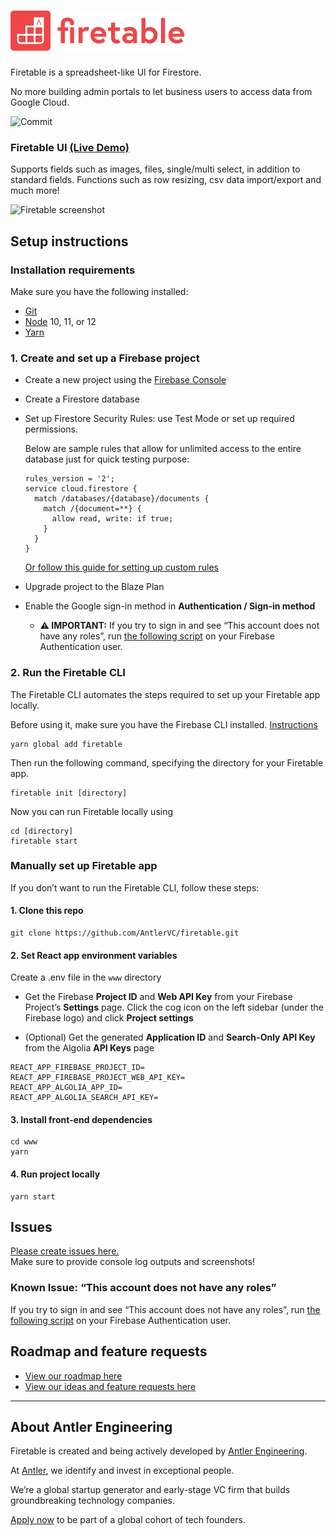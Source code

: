 # [![Firetable](./www/src/assets/firetable-with-wordmark.svg)](https://firetable.io/)

Firetable is a spreadsheet-like UI for Firestore.

No more building admin portals to let business users to access data from Google
Cloud.

![Commit](https://img.shields.io/github/last-commit/AntlerVC/firetable?color=%23ed4747)

<!-- [![Discord Shield](https://discordapp.com/api/guilds/746329234720686132/widget.png?style=shield)](https://discord.gg/Vdshr9E) -->

### Firetable UI [(Live Demo)](https://try.firetable.io)

Supports fields such as images, files, single/multi select, in addition to
standard fields. Functions such as row resizing, csv data import/export and much more!

![Firetable screenshot](https://firetable.io/demo.gif)

## Setup instructions

### Installation requirements

Make sure you have the following installed:

- [Git](https://git-scm.com/downloads)
- [Node](https://nodejs.org/en/download/) 10, 11, or 12
- [Yarn](https://classic.yarnpkg.com/en/docs/install/)

### 1. Create and set up a Firebase project

- Create a new project using the
  [Firebase Console](https://console.firebase.google.com/)
- Create a Firestore database
- Set up Firestore Security Rules: use Test Mode or set up required permissions.

  Below are sample rules that allow for unlimited access to the entire database
  just for quick testing purpose:

  ```
  rules_version = '2';
  service cloud.firestore {
    match /databases/{database}/documents {
      match /{document=**} {
        allow read, write: if true;
      }
    }
  }
  ```

  [Or follow this guide for setting up custom rules](RULES.md)

- Upgrade project to the Blaze Plan
- Enable the Google sign-in method in **Authentication / Sign-in method**
  - **⚠️ IMPORTANT:** If you try to sign in and see “This account does not have
    any roles”, run
    [the following script](https://github.com/AntlerVC/firetable/blob/develop/RULES.md#custom-claims)
    on your Firebase Authentication user.

### 2. Run the Firetable CLI

The Firetable CLI automates the steps required to set up your Firetable app
locally.

Before using it, make sure you have the Firebase CLI installed.
[Instructions](https://firebase.google.com/docs/cli)

```
yarn global add firetable
```

Then run the following command, specifying the directory for your Firetable app.

```
firetable init [directory]
```

Now you can run Firetable locally using

```
cd [directory]
firetable start
```

### Manually set up Firetable app

If you don’t want to run the Firetable CLI, follow these steps:

#### 1. Clone this repo

```
git clone https://github.com/AntlerVC/firetable.git
```

#### 2. Set React app environment variables

Create a .env file in the `www` directory

- Get the Firebase **Project ID** and **Web API Key** from your Firebase
  Project’s **Settings** page. Click the cog icon on the left sidebar (under the
  Firebase logo) and click **Project settings**

- (Optional) Get the generated **Application ID** and **Search-Only API Key**
  from the Algolia **API Keys** page

```
REACT_APP_FIREBASE_PROJECT_ID=
REACT_APP_FIREBASE_PROJECT_WEB_API_KEY=
REACT_APP_ALGOLIA_APP_ID=
REACT_APP_ALGOLIA_SEARCH_API_KEY=
```

#### 3. Install front-end dependencies

```
cd www
yarn
```

#### 4. Run project locally

```
yarn start
```

## Issues

[Please create issues here.](https://github.com/antlervc/firetable/issues)  
Make sure to provide console log outputs and screenshots!

### Known Issue: “This account does not have any roles”

If you try to sign in and see “This account does not have any roles”, run
[the following script](https://github.com/AntlerVC/firetable/blob/develop/RULES.md#custom-claims)
on your Firebase Authentication user.

## Roadmap and feature requests

- [View our roadmap here](ROADMAP.md)
- [View our ideas and feature requests here](https://github.com/AntlerVC/firetable/projects/1)

---

## About Antler Engineering

Firetable is created and being actively developed by
[Antler Engineering](https://twitter.com/AntlerEng).

At [Antler](https://antler.co), we identify and invest in exceptional people.

We’re a global startup generator and early-stage VC firm that builds
groundbreaking technology companies.

[Apply now](https://www.antler.co/apply?utm_source=Firetable&utm_medium=website&utm_campaign=Thu%20Apr%2016%202020%2018:00:00%20GMT%2B0200%20(CEST)&utm_content=TechTracking) to be part of a global cohort of tech
founders.
